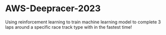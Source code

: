 # AWS-Deepracer-2023
Using reinforcement learning to train machine learning model to complete 3 laps around a specific race track type with in the fastest time!
